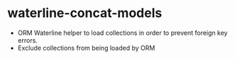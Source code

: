 # waterline-concat-models

- ORM Waterline helper to load collections in order to prevent foreign key errors. 
- Exclude collections from being loaded by ORM
